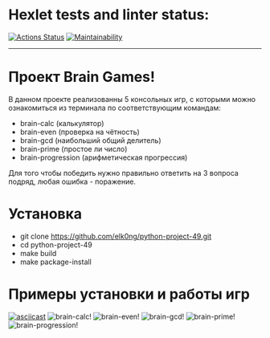 # Hexlet tests and linter status:
[![Actions Status](https://github.com/elk0ng/python-project-49/actions/workflows/hexlet-check.yml/badge.svg)](https://github.com/elk0ng/python-project-49/actions)
[![Maintainability](https://api.codeclimate.com/v1/badges/9e24729cabc2fb7e9a2a/maintainability)](https://api.codeclimate.com/github/elk0ng/python-project-49/maintainability)
_____

# Проект Brain Games!
В данном проекте реализованны 5 консольных игр, с которыми можно ознакомиться из терминала по соответствующим командам: 
- brain-calc (калькулятор) 
- brain-even (проверка на чётность) 
- brain-gcd (наибольший общий делитель)
- brain-prime (простое ли число)
- brain-progression (арифметическая прогрессия)

Для того чтобы победить нужно правильно ответить на 3 вопроса подряд, любая ошибка - поражение.

# Установка 
- git clone https://github.com/elk0ng/python-project-49.git
- cd python-project-49
- make build
- make package-install

# Примеры установки и работы игр
[![asciicast](https://asciinema.org/a/NzsgPzyZATMQ5ieDKJIp4y8Jw.svg)](https://asciinema.org/a/NzsgPzyZATMQ5ieDKJIp4y8Jw)
![brain-calc!](https://asciinema.org/a/NzsgPzyZATMQ5ieDKJIp4y8Jw "brain-calc")
![brain-even!](https://asciinema.org/a/hEiAc0fzcvZRWtDsQVn3CUODZ "brain-even")
![brain-gcd!](https://asciinema.org/a/SBjwqJ6tuuQaQhKf7xsC4Afcy "brain-gcd")
![brain-prime!](https://asciinema.org/a/27sg594NugaLXWL2AEIDnys22 "brain-prime")
![brain-progression!](https://asciinema.org/a/B4OG7Xbik35SnR3Azd8kHR2PB "brain-progression")

